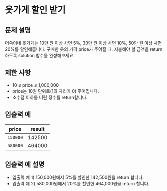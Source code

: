 <h1>옷가게 할인 받기</h1>


<h2>문제 설명</h2>
머쓱이네 옷가게는 10만 원 이상 사면 5%, 30만 원 이상 사면 10%, 50만 원 이상 사면 20%를 할인해줍니다.
구매한 옷의 가격 price가 주어질 때, 지불해야 할 금액을 return 하도록 solution 함수를 완성해보세요.


<h2>제한 사항</h2>


- 10 ≤ price ≤ 1,000,000
- price는 10원 단위로(1의 자리가 0) 주어집니다.
- 소수점 이하를 버린 정수를 return합니다.


<h2>입출력 예</h2>

|price|result|
|---|---|
|`150000`|142500|
|`580000`|464000|


<h2>입출력 예 설명</h2>


- 입출력 예 1) 150,000원에서 5%를 할인한 142,500원을 return 합니다.
- 입출력 예 2) 580,000원에서 20%를 할인한 464,000원을 return 합니다.
